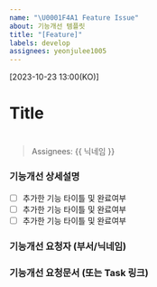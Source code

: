 ```yaml
---
name: "\U0001F4A1 Feature Issue"
about: 기능개선 템플릿
title: "[Feature]"
labels: develop
assignees: yeonjulee1005
---
```


[2023-10-23 13:00(KO)]
# Title
> # 

> Assignees: {{ 닉네임 }}

### 기능개선 상세설명
- [ ] 추가한 기능 타이틀 및 완료여부
- [ ] 추가한 기능 타이틀 및 완료여부
- [ ] 추가한 기능 타이틀 및 완료여부

### 기능개선 요청자 (부서/닉네임)
>

### 기능개선 요청문서 (또는 Task 링크)
>

